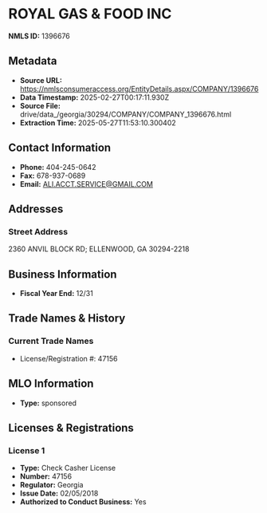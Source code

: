 # ROYAL GAS & FOOD INC

**NMLS ID:** 1396676

## Metadata
- **Source URL:** https://nmlsconsumeraccess.org/EntityDetails.aspx/COMPANY/1396676
- **Data Timestamp:** 2025-02-27T00:17:11.930Z
- **Source File:** drive/data_/georgia/30294/COMPANY/COMPANY_1396676.html
- **Extraction Time:** 2025-05-27T11:53:10.300402

## Contact Information
- **Phone:** 404-245-0642
- **Fax:** 678-937-0689
- **Email:** ALI.ACCT.SERVICE@GMAIL.COM

## Addresses
### Street Address
2360 ANVIL BLOCK RD; ELLENWOOD, GA 30294-2218

## Business Information
- **Fiscal Year End:** 12/31

## Trade Names & History
### Current Trade Names
- License/Registration #: 47156

## MLO Information
- **Type:** sponsored

## Licenses & Registrations

### License 1
- **Type:** Check Casher License
- **Number:** 47156
- **Regulator:** Georgia
- **Issue Date:** 02/05/2018
- **Authorized to Conduct Business:** Yes
